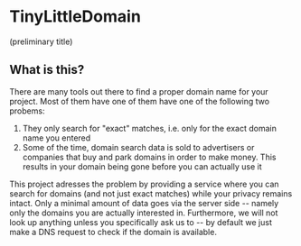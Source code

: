 # TinyLittleDomain
(preliminary title)

## What is this?
There are many tools out there to find a proper domain name for your project. 
Most of them have one of them have one of the following two probems: 

1. They only search for "exact" matches, i.e. only for the exact domain name 
you entered
2. Some of the time, domain search data is sold to advertisers or companies 
that buy and park domains in order to make money. This results in your domain
being gone before you can actually use it

This project adresses the problem by providing a service where you can 
search for domains (and not just exact matches) while your privacy remains
intact. Only a minimal amount of data goes via the server side -- namely only
 the domains you are actually interested in. Furthermore, we will not look up
 anything unless you specifically ask us to -- by default we just make a DNS
 request to check if the domain is available. 
